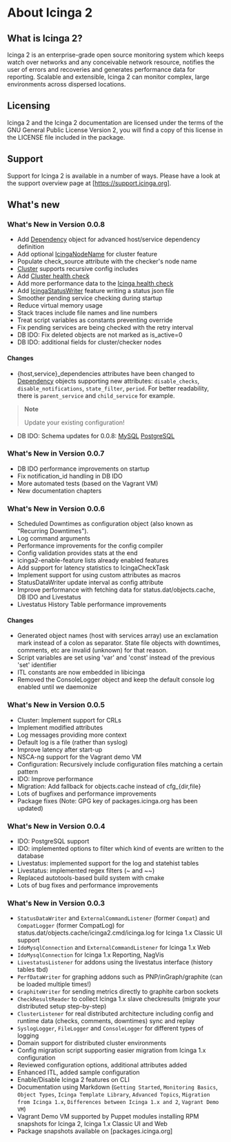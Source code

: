 # <a id="about-icinga2"></a> About Icinga 2

## <a id="what-is-icinga2"></a> What is Icinga 2?

Icinga 2 is an enterprise-grade open source monitoring system which keeps watch over networks
and any conceivable network resource, notifies the user of errors and recoveries and generates
performance data for reporting. Scalable and extensible, Icinga 2 can monitor complex, large
environments across dispersed locations.

## <a id="licensing"></a> Licensing

Icinga 2 and the Icinga 2 documentation are licensed under the terms of the GNU
General Public License Version 2, you will find a copy of this license in the
LICENSE file included in the package.

## <a id="support"></a> Support

Support for Icinga 2 is available in a number of ways. Please have a look at
the support overview page at [https://support.icinga.org].

## <a id="whats-new"></a> What's new

### What's New in Version 0.0.8

* Add [Dependency](#objecttype-dependency) object for advanced host/service dependency definition
* Add optional [IcingaNodeName](#global-constants) for cluster feature
* Populate check_source attribute with the checker's node name
* [Cluster](#objecttype-endpoint) supports recursive config includes
* Add [Cluster health check](#cluster-health-check)
* Add more performance data to the [Icinga health check](#itl-icinga)
* Add [IcingaStatusWriter](#objecttype-icingastatuswriter) feature writing a status json file
* Smoother pending service checking during startup
* Reduce virtual memory usage
* Stack traces include file names and line numbers
* Treat script variables as constants preventing override
* Fix pending services are being checked with the retry interval
* DB IDO: Fix deleted objects are not marked as is_active=0
* DB IDO: additional fields for cluster/checker nodes

#### Changes
* {host,service}_dependencies attributes have been changed to [Dependency](#objecttype-dependency)
objects supporting new attributes: `disable_checks`, `disable_notifications`, `state_filter`,
`period`. For better readability, there is `parent_service` and `child_service` for example.

> **Note**
>
> Update your existing configuration!

* DB IDO: Schema updates for 0.0.8: [MySQL](#upgrading-mysql-db) [PostgreSQL](#upgrading-postgresql-db)


### What's New in Version 0.0.7

* DB IDO performance improvements on startup
* Fix notification_id handling in DB IDO
* More automated tests (based on the Vagrant VM)
* New documentation chapters

### What's New in Version 0.0.6

* Scheduled Downtimes as configuration object (also known as "Recurring Downtimes").
* Log command arguments
* Performance improvements for the config compiler
* Config validation provides stats at the end
* icinga2-enable-feature lists already enabled features
* Add support for latency statistics to IcingaCheckTask
* Implement support for using custom attributes as macros
* StatusDataWriter update interval as config attribute
* Improve performance with fetching data for status.dat/objects.cache, DB IDO and Livestatus
* Livestatus History Table performance improvements

#### Changes
* Generated object names (host with services array) use an exclamation mark instead of a colon
as separator. State file objects with downtimes, comments, etc are invalid (unknown) for that
reason.
* Script variables are set using 'var' and 'const' instead of the previous 'set' identifier
* ITL constants are now embedded in libicinga
* Removed the ConsoleLogger object and keep the default console log enabled until we daemonize

### What's New in Version 0.0.5

* Cluster: Implement support for CRLs
* Implement modified attributes
* Log messages providing more context
* Default log is a file (rather than syslog)
* Improve latency after start-up
* NSCA-ng support for the Vagrant demo VM
* Configuration: Recursively include configuration files matching a certain pattern
* IDO: Improve performance
* Migration: Add fallback for objects.cache instead of cfg_{dir,file}
* Lots of bugfixes and performance improvements
* Package fixes (Note: GPG key of packages.icinga.org has been updated)

### What's New in Version 0.0.4

* IDO: PostgreSQL support
* IDO: implemented options to filter which kind of events are written to the database
* Livestatus: implemented support for the log and statehist tables
* Livestatus: implemented regex filters (~ and ~~)
* Replaced autotools-based build system with cmake
* Lots of bug fixes and performance improvements

### What's New in Version 0.0.3

* `StatusDataWriter` and `ExternalCommandListener` (former `Compat`) and `CompatLogger`
(former CompatLog) for status.dat/objects.cache/icinga2.cmd/icinga.log for Icinga 1.x Classic UI support
* `IdoMysqlConnection` and `ExternalCommandListener` for Icinga 1.x Web
* `IdoMysqlConnection` for Icinga 1.x Reporting, NagVis
* `LivestatusListener` for addons using the livestatus interface (history tables tbd)
* `PerfDataWriter` for graphing addons such as PNP/inGraph/graphite (can be loaded multiple times!)
* `GraphiteWriter` for sending metrics directly to graphite carbon sockets
* `CheckResultReader` to collect Icinga 1.x slave checkresults (migrate your distributed setup step-by-step)
* `ClusterListener` for real distributed architecture including config and runtime data (checks, comments, downtimes) sync and replay
* `SyslogLogger`, `FileLogger` and `ConsoleLogger` for different types of logging
* Domain support for distributed cluster environments
* Config migration script supporting easier migration from Icinga 1.x configuration
* Reviewed configuration options, additional attributes added
* Enhanced ITL, added sample configuration
* Enable/Disable Icinga 2 features on CLI
* Documentation using Markdown (`Getting Started`, `Monitoring Basics`, `Object Types`, `Icinga Template Library`,
`Advanced Topics`, `Migration from Icinga 1.x`, `Differences between Icinga 1.x and 2`, `Vagrant Demo VM`)
* Vagrant Demo VM supported by Puppet modules installing RPM snapshots for Icinga 2, Icinga 1.x Classic UI and Web
* Package snapshots available on [packages.icinga.org]

